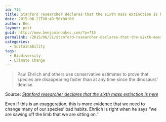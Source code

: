 ```yaml
---
id: 716
title: Stanford researcher declares that the sixth mass extinction is here
date: 2015-06-21T00:49:50+00:00
author: Ben
layout: post
guid: http://www.benjaminoakes.com/?p=716
permalink: /2015/06/21/stanford-researcher-declares-that-the-sixth-mass-extinction-is-here/
categories:
  - Sustainability
tags:
  - Biodiversity
  - Climate Change
---
```

> Paul Ehrlich and others use conservative estimates to prove that species are disappearing faster than at any time since the dinosaurs&#8217; demise.

Source: _[Stanford researcher declares that the sixth mass extinction is here](http://news.stanford.edu/news/2015/june/mass-extinction-ehrlich-061915.html)_

Even if this is an exaggeration, this is more evidence that we need to change many of our species&#8217; bad habits. Ehrlich is right when he says &#8220;we are sawing off the limb that we are sitting on.&#8221;

&nbsp;

&nbsp;